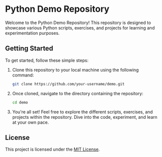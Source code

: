 # Python Demo Repository

Welcome to the Python Demo Repository! This repository is designed to showcase various Python scripts, exercises, and projects for learning and experimentation purposes.

## Getting Started

To get started, follow these simple steps:

1. Clone this repository to your local machine using the following command:

    ```bash
    git clone https://github.com/your-username/demo.git
    ```

2. Once cloned, navigate to the directory containing the repository:

    ```bash
    cd demo
    ```

3. You're all set! Feel free to explore the different scripts, exercises, and projects within the repository. Dive into the code, experiment, and learn at your own pace.

## License

This project is licensed under the [MIT License](LICENSE).
